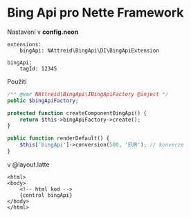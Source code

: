 # Bing Api pro Nette Framework

Nastavení v **config.neon**
```neon
extensions:
    bingApi: NAttreid\BingApi\DI\BingApiExtension

bingApi:
    tagId: 12345
```

Použití
```php
/** @var NAttreid\BingApi\IBingApiFactory @inject */
public $bingApiFactory;

protected function createComponentBingApi() {
    return $this->bingApiFactory->create();
}

public function renderDefault() {
    $this['bingApi']->conversion(500, 'EUR'); // konverze
}
```

v @layout.latte
```latte
<html>
<body>
    <!-- html kod -->
    {control bingApi}
</body>
</html>
```